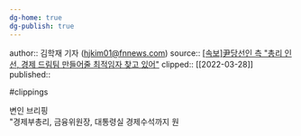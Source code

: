 ```yaml
---
dg-home: true
dg-publish: true
---
```



author:: 김학재 기자 (hjkim01@fnnews.com)
source:: [[속보]尹당선인 측 "총리 인선, 경제 드림팀 만들어줄 최적임자 찾고 있어"](https://n.news.naver.com/article/014/0004809957?cds=news_media_pc)
clipped:: [[2022-03-28]]
published:: 

#clippings

변인 브리핑  
"경제부총리, 금융위원장, 대통령실 경제수석까지 원